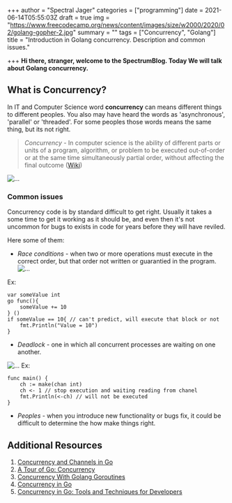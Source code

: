 +++
author = "Spectral Jager"
categories = ["programming"]
date = 2021-06-14T05:55:03Z
draft = true
img = "https://www.freecodecamp.org/news/content/images/size/w2000/2020/02/golang-gopher-2.jpg"
summary = ""
tags = ["Concurrency", "Golang"]
title = "Introduction in Golang concurrency. Description and common issues."

+++
**Hi there, stranger, welcome to the SpectrumBlog. Today We will talk about Golang concurrency.**

## What is Concurrency?

In IT and Computer Science word **concurrency** can means different things to different peoples. You also may have heard the words as 'asynchronous', 'parallel' or 'threaded'. For some peoples those words means the same thing, but its not right.

> _Concurrency_ - In computer science is the ability of different parts or units of a program, algorithm, or problem to be executed out-of-order or at the same time simultaneously partial order, without affecting the final outcome ([Wiki](https://en.wikipedia.org/wiki/Concurrency_(computer_science)))

![...](https://static.packt-cdn.com/products/9781789343052/graphics/ad090261-5969-4caa-b7ca-393d30c54548.png)

### Common issues

Concurrency code is by standard difficult to get right. Usually it takes a some time to get it working as it should be, and even then it's not uncommon for bugs to exists in code for years before they will have reviled.

Here some of them:

- *Race conditions* - when two or more operations must execute in the correct order, but that order not written or guarantied in the program.
![...](https://www.rapitasystems.com/files/multithreaded_testing.jpg)

Ex:
```
var someValue int
go func(){
	someValue += 10
} ()
if someValue == 10{ // can't predict, will execute that block or not
	fmt.Println("Value = 10")
}
```

- *Deadlock* - one in which all concurrent processes are waiting on one another.

![...](https://miro.medium.com/max/1200/1*yvJjqOwI4epwA1RrlpP_6Q.png)
Ex:
```
func main() {
    ch := make(chan int)
    ch <- 1 // stop execution and waiting reading from chanel
    fmt.Println(<-ch) // will not be executed
}
```

- *Peoples* - when you introduce new functionality or bugs fix, it could be difficult to determine the how make things right. 


## Additional Resources

1. [Concurrency and Channels in Go](https://medium.com/trendyol-tech/concurrency-and-channels-in-go-bbc4dea75286)
2. [A Tour of Go: Concurrency](https://tour.golang.org/concurrency/1)
3. [Concurrency With Golang Goroutines](https://tutorialedge.net/golang/concurrency-with-golang-goroutines/)
4. [Concurrency in Go](https://www.youtube.com/watch?v=LvgVSSpwND8)
5. [Concurrency in Go: Tools and Techniques for Developers](https://www.amazon.com/Concurrency-Go-Tools-Techniques-Developers/dp/1491941197)